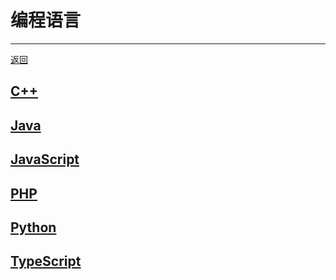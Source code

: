# 编程语言

---

[返回](/repository/README.md#编程语言)

## [C++](/repository/languages/CPP/README.md#cpp)
## [Java](/repository/languages/Java/README.md#java)
## [JavaScript](/repository/languages/JavaScript/README.md#javascript)
## [PHP](/repository/languages/PHP/README.md#php)
## [Python](/repository/languages/Python/README.md#python)
## [TypeScript](/repository/languages/TypeScript/README.md#typescript)